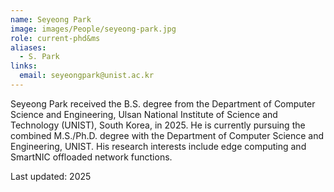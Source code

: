 ```yaml
---
name: Seyeong Park
image: images/People/seyeong-park.jpg
role: current-phd&ms 
aliases:
  - S. Park
links:
  email: seyeongpark@unist.ac.kr
---
```


Seyeong Park received the B.S. degree from the Department of Computer Science and Engineering, Ulsan National Institute of Science and Technology (UNIST), South Korea, in 2025. He is currently pursuing the combined M.S./Ph.D. degree with the Department of Computer Science and Engineering, UNIST. His research interests include edge computing and SmartNIC offloaded network functions.

Last updated: 2025
